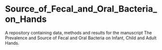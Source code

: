 # Source_of_Fecal_and_Oral_Bacteria_on_Hands
A repository containing data, methods and results for the manuscript The Prevalence and Source of Fecal and Oral Bacteria on Infant, Child and Adult Hands.
